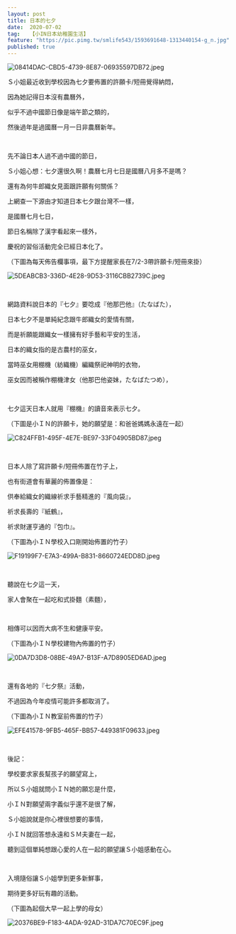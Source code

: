 ```yaml
---
layout: post
title: 日本的七夕
date:  2020-07-02
tag:   【小IN日本幼稚園生活】
feature: "https://pic.pimg.tw/smlife543/1593691648-1313440154-g_n.jpg"
published: true 
---
```

<p><img alt="08414DAC-CBD5-4739-8E87-06935597DB72.jpeg" src="https://pic.pimg.tw/smlife543/1593691648-1313440154-g_n.jpg" title="08414DAC-CBD5-4739-8E87-06935597DB72.jpeg"></p>

<p>Ｓ小姐最近收到學校因為七夕要佈置的許願卡/短冊覺得納悶，</p>

<p>因為她記得日本沒有農曆外，</p>

<p>似乎不過中國節日像是端午節之類的，</p>

<p>然後過年是過國曆一月一日非農曆新年。</p>

<p>&nbsp;</p>

<p>先不論日本人過不過中國的節日，</p>

<p>Ｓ小姐心想：七夕還很久啊！農曆七月七日是國曆八月多不是嗎？</p>

<p>還有為何牛郎織女見面跟許願有何關係？</p>

<p>上網查一下源由才知道日本七夕跟台灣不一樣，</p>

<p>是國曆七月七日，</p>

<p>節日名稱除了漢字看起來一樣外，</p>

<p>慶祝的習俗活動完全已經日本化了。</p>

<p>（下圖為每天佈告欄事項，最下方提醒家長在7/2-3帶許願卡/短冊來掛）</p>

<p><img alt="5DEABCB3-336D-4E28-9D53-3116CBB2739C.jpeg" src="https://pic.pimg.tw/smlife543/1593691693-3095645822-g_n.jpg" title="5DEABCB3-336D-4E28-9D53-3116CBB2739C.jpeg"></p>

<p>&nbsp;</p>

<p>網路資料說日本的『七夕』要唸成『他那巴他』（たなばた），</p>

<p>日本七夕不是單純紀念跟牛郎織女的愛情有關，</p>

<p>而是祈願能跟織女一樣擁有好手藝和平安的生活，</p>

<p>日本的織女指的是古農村的巫女，</p>

<p>當時巫女用棚機（紡織機）編織祭祀神明的衣物，</p>

<p>巫女因而被稱作棚機津女（他那巴他姿妹，たなばたつめ），</p>

<p>&nbsp;</p>

<p>七夕這天日本人就用『棚機』的讀音來表示七夕。</p>

<p>（下圖是小ＩＮ的許願卡，她的願望是：和爸爸媽媽永遠在一起）</p>

<p><img alt="C824FFB1-495F-4E7E-BE97-33F04905BD87.jpeg" src="https://pic.pimg.tw/smlife543/1593608782-3008299238-g_n.jpg" title="C824FFB1-495F-4E7E-BE97-33F04905BD87.jpeg"></p>

<p>&nbsp;</p>

<p>日本人除了寫許願卡/短冊佈置在竹子上，</p>

<p>也有街道會有華麗的佈置像是：</p>

<p>供奉給織女的織線祈求手藝精進的『風向袋』，</p>

<p>祈求長壽的『紙鶴』，</p>

<p>祈求財運亨通的『包巾』。</p>

<p>（下圖為小ＩＮ學校入口剛開始佈置的竹子）</p>

<p><img alt="F19199F7-E7A3-499A-B831-8660724EDD8D.jpeg" src="https://pic.pimg.tw/smlife543/1593691726-697530218-g_n.jpg" title="F19199F7-E7A3-499A-B831-8660724EDD8D.jpeg"></p>

<p>&nbsp;</p>

<p>聽說在七夕這一天，</p>

<p>家人會聚在一起吃和式掛麵（素麵），</p>

<p>&nbsp;</p>

<p>相傳可以因而大病不生和健康平安。</p>

<p>（下圖為小ＩＮ學校建物內佈置的竹子）</p>

<p><img alt="0DA7D3D8-08BE-49A7-B13F-A7D8905ED6AD.jpeg" src="https://pic.pimg.tw/smlife543/1593691728-2023787634-g_n.jpg" title="0DA7D3D8-08BE-49A7-B13F-A7D8905ED6AD.jpeg"></p>

<p>&nbsp;</p>

<p>還有各地的『七夕祭』活動，</p>

<p>不過因為今年疫情可能許多都取消了。</p>

<p>（下圖為小ＩＮ教室前佈置的竹子）</p>

<p><img alt="EFE41578-9FB5-465F-BB57-449381F09633.jpeg" src="https://pic.pimg.tw/smlife543/1593691649-2428909365-g_n.jpg" title="EFE41578-9FB5-465F-BB57-449381F09633.jpeg"></p>

<p>&nbsp;</p>

<p>後記：</p>

<p>學校要求家長幫孩子的願望寫上，</p>

<p>所以Ｓ小姐就問小ＩＮ她的願忘是什麼，</p>

<p>小ＩＮ對願望兩字義似乎還不是很了解，</p>

<p>Ｓ小姐說就是你心裡很想要的事情，</p>

<p>小ＩＮ就回答想永遠和ＳＭ夫妻在一起，</p>

<p>聽到這個單純想跟心愛的人在一起的願望讓Ｓ小姐感動在心。</p>

<p>&nbsp;</p>

<p>入境隨俗讓Ｓ小姐學到更多新鮮事，</p>

<p>期待更多好玩有趣的活動。</p>

<p>（下圖為起個大早一起上學的母女）</p>

<p><img alt="20376BE9-F183-4ADA-92AD-31DA7C70EC9F.jpeg" src="https://pic.pimg.tw/smlife543/1593691647-1468306070-g_n.jpg" title="20376BE9-F183-4ADA-92AD-31DA7C70EC9F.jpeg"></p>

